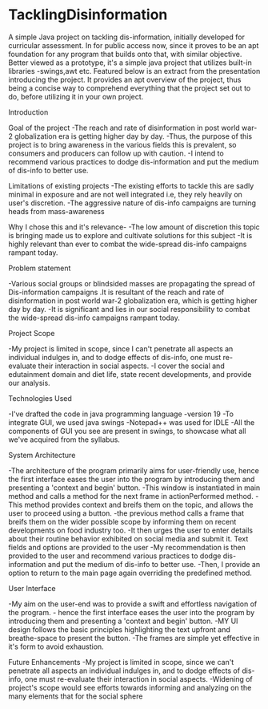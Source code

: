# TacklingDisinformation
A simple Java project on tackling dis-information, initially developed for curricular assessment. In for public access now, since it proves to be an apt foundation for any program that builds onto that, with similar objective. Better viewed as a prototype, it's a simple java project that utilizes built-in libraries -swings,awt etc.
 Featured below is an extract from the presentation introducing the project. It provides an apt overview of the project, thus being a concise way to comprehend everything that the project set out to do, before utilizing it in your own project.
 
Introduction

Goal of the project -The reach and rate of disinformation in post world war-2 globalization era is getting higher day by day. -Thus, the purpose of this project is to bring awareness in the various fields this is prevalent, so consumers and producers can follow up with caution. -I intend to recommend various practices to dodge dis-information and put the medium of dis-info to better use.

Limitations of existing projects -The existing efforts to tackle this are sadly minimal in exposure and are not well integrated i.e, they rely heavily on user's discretion. -The aggressive nature of dis-info campaigns are turning heads from mass-awareness

Why I chose this and it's relevance- -The low amount of discretion this topic is bringing made us to explore and cultivate solutions for this subject -It is highly relevant than ever to combat the wide-spread dis-info campaigns rampant today.

Problem statement

-Various social groups or blindsided masses are propagating the spread of Dis-information campaigns .It is resultant of the reach and rate of disinformation in post world war-2 globalization era, which is getting higher day by day. -It is significant and lies in our social responsibility to combat the wide-spread dis-info campaigns rampant today.

Project Scope

-My project is limited in scope, since I can't penetrate all aspects an individual indulges in, and to dodge effects of dis-info, one must re-evaluate their interaction in social aspects. -I cover the social and edutainment domain and diet life, state recent developments, and provide our analysis.

Technologies Used

-I've drafted the code in java programming language -version 19 -To integrate GUI, we used java swings
-Notepad++ was used for IDLE -All the components of GUI you see are present in swings, to showcase what all we've acquired from the syllabus.

System Architecture

-The architecture of the program primarily aims for user-friendly use, hence the first interface eases the user into the program by introducing them and presenting a 'context and begin' button. -This window is instantiated in main method and calls a method for the next frame in actionPerformed method. -This method provides context and breifs them on the topic, and allows the user to proceed using a button. -the previous method calls a frame that breifs them on the wider possible scope by informing them on recent developments on food industry too. -It then urges the user to enter details about their routine behavior exhibited on social media and submit it. Text fields and options are provided to the user -My recommendation is then provided to the user and recommend various practices to dodge dis-information and put the medium of dis-info to better use. -Then, I provide an option to return to the main page again overriding the predefined method.

User Interface

-My aim on the user-end was to provide a swift and effortless navigation of the program. - hence the first interface eases the user into the program by introducing them and presenting a 'context and begin' button. -MY UI design follows the basic principles highlighting the text upfront and breathe-space to present the button. -The frames are simple yet effective in it's form to avoid exhaustion.

Future Enhancements -My project is limited in scope, since we can't penetrate all aspects an individual indulges in, and to dodge effects of dis-info, one must re-evaluate their interaction in social aspects. -Widening of project's scope would see efforts towards informing and analyzing on the many elements that for the social sphere
